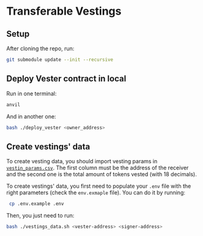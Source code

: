 # Transferable Vestings

## Setup

After cloning the repo, run:
```bash
git submodule update --init --recursive
```

## Deploy Vester contract in local

Run in one terminal:
```bash
anvil
```

And in another one:
```bash
bash ./deploy_vester <owner_address>
```

## Create vestings' data

To create vesting data, you should import vesting params in [`vestin_params.csv`](./vesting_params.csv). The first column must be the address of the receiver and the second one is the total amount of tokens vested (with 18 decimals).

To create vestings' data, you first need to populate your `.env` file with the right parameters (check the `env.exmaple` file). You can do it by running:
```bash
 cp .env.example .env
```

Then, you just need to run:
```bash
bash ./vestings_data.sh <vester-address> <signer-address>
```